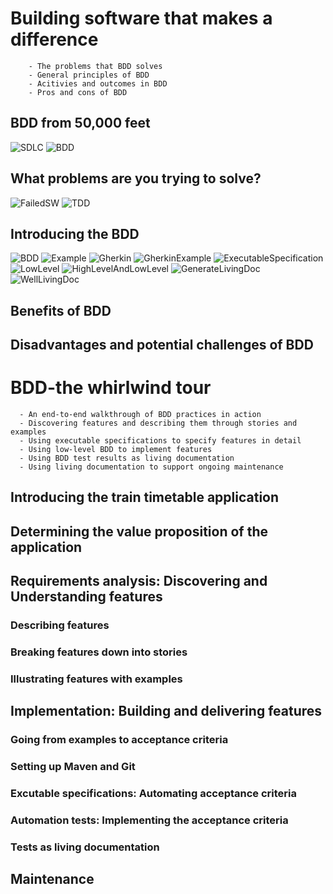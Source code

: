 # Building software that makes a difference
```
    - The problems that BDD solves
    - General principles of BDD
    - Acitivies and outcomes in BDD
    - Pros and cons of BDD
```
## BDD from 50,000 feet
  ![SDLC](/resoucrce/TraditionalSDLC.png)
  ![BDD](/resoucrce/BDD.png)
## What problems are you trying to solve?
  ![FailedSW](/resoucrce/FailedSW.png)
  ![TDD](/resoucrce/TDD.png)
## Introducing the BDD
  ![BDD](/resoucrce/ActivitiesAndOutcomeBDD.png)
  ![Example](/resoucrce/ExamplesRole.png)
  ![Gherkin](/resoucrce/GherkinStructure.png)
  ![GherkinExample](/resoucrce/GherkinExample.png)
  ![ExecutableSpecification](/resoucrce/ExecutableSpecification.png)
  ![LowLevel](/resoucrce/LowLevelExecutableSpecification.png)
  ![HighLevelAndLowLevel](/resoucrce/HighLevelAndLowLevelExecutableSpecification.png)
  ![GenerateLivingDoc](/resoucrce/GenerateLivingDoc.png)
  ![WellLivingDoc](/resoucrce/WellOrganizedLivingDoc.png)
## Benefits of BDD
## Disadvantages and potential challenges of BDD




# BDD-the whirlwind tour
```
  - An end-to-end walkthrough of BDD practices in action
  - Discovering features and describing them through stories and examples
  - Using executable specifications to specify features in detail
  - Using low-level BDD to implement features
  - Using BDD test results as living documentation
  - Using living documentation to support ongoing maintenance
```
## Introducing the train timetable application
## Determining the value proposition of the application
## Requirements analysis: Discovering and Understanding features
### Describing features
### Breaking features down into stories
### Illustrating features with examples
## Implementation: Building and delivering features
### Going from examples to acceptance criteria
### Setting up Maven and Git
### Excutable specifications: Automating acceptance criteria
### Automation tests: Implementing the acceptance criteria
### Tests as living documentation
## Maintenance